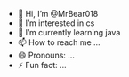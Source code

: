 - 👋 Hi, I’m @MrBear018
- 👀 I’m interested in cs
- 🌱 I’m currently learning java
- 📫 How to reach me ...
- 😄 Pronouns: ...
- ⚡ Fun fact: ...

<!---
MrBear018/MrBear018 is a ✨ special ✨ repository because its `README.md` (this file) appears on your GitHub profile.
You can click the Preview link to take a look at your changes.
--->
